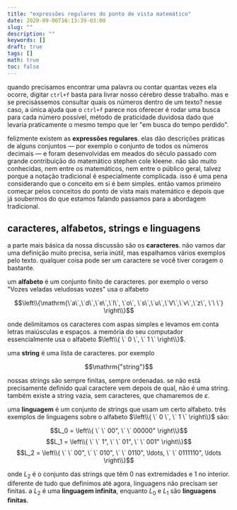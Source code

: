 ```yaml
---
title: "expressões regulares do ponto de vista matemático"
date: 2020-09-06T16:13:39-03:00
slug: ""
description: ""
keywords: []
draft: true
tags: []
math: true
toc: false
---
```


quando precisamos encontrar uma palavra ou contar quantas vezes ela ocorre, digitar `ctrl+f` basta para livrar nosso cérebro desse trabalho. mas e se precisássemos consultar quais os números dentro de um texto? nesse caso, a única ajuda que o `ctrl+f` parece nos oferecer é rodar uma busca para cada número possível, método de praticidade duvidosa dado que levaria praticamente o mesmo tempo que ler "em busca do tempo perdido".

felizmente existem as **expressões regulares**. elas dão descrições práticas de alguns conjuntos — por exemplo o conjunto de todos os números decimais — e foram desenvolvidas em meados do século passado com grande contribuição do matemático stephen cole kleene. não são muito conhecidas, nem entre os matemáticos, nem entre o público geral, talvez porque a notação tradicional é especialmente complicada. isso é uma pena considerando que o conceito em si é bem simples. então vamos primeiro começar pelos conceitos do ponto de vista mais matemático e depois que já soubermos do que estamos falando passamos para a abordagem tradicional.

## caracteres, alfabetos, strings e linguagens

a parte mais básica da nossa discussão são os **caracteres**. não vamos dar uma definição muito precisa, seria inútil, mas espalhamos vários exemplos pelo texto. qualquer coisa pode ser um caractere se você tiver coragem o bastante.

um **alfabeto** é um conjunto finito de caracteres. por exemplo o verso "Vozes veladas veludosas vozes" usa o alfabeto

$$\left\\{\mathrm{\`a\`,\`d\`,\`e\`,\`l\`, \`o\`, \`s\`,\`u\`,\`V\`,\`v\`,\`z\`, \`\ \`}  \right\\}$$

onde delimitamos os caracteres com aspas simples e levamos em conta letras maiúsculas e espaços. a memória do seu computador essencialmente usa o alfabeto $\left\\{ \` 0 \`, \` 1 \` \right\\}$.

uma **string** é uma lista de caracteres. por exemplo

$$\mathrm{"string"}$$

nossas strings são sempre finitas, sempre ordenadas. se não está precisamente definido qual caractere vem depois de qual, não é uma string. também existe a string vazia, sem caracteres, que chamaremos de $\varepsilon$.

uma **linguagem** é um conjunto de strings que usam um certo alfabeto. três exemplos de linguagens sobre o alfabeto $\left\\{ \` 0 \`, \` 1 \` \right\\}$ são:

$$L_0 = \left\\{ \` \` 00", \` \` 00000" \right\\}$$
$$L_1 = \left\\{ \` \` 1", \` \` 01", \` \` 001" \right\\}$$
$$L_2 = \left\\{ \` \` 00", \` \` 010", \` \` 0110", \ldots, \` \` 0111110", \ldots \right\\}$$

onde $L_2$ é o conjunto das strings que têm $0$ nas extremidades e $1$ no interior. diferente de tudo que definimos até agora, linguagens não precisam ser finitas. a $L_2$ é uma **linguagem infinita**, enquanto $L_0$ e $L_1$ são **linguagens finitas**.